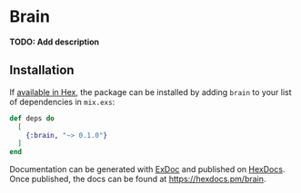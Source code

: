 # Brain

**TODO: Add description**

## Installation

If [available in Hex](https://hex.pm/docs/publish), the package can be installed
by adding `brain` to your list of dependencies in `mix.exs`:

```elixir
def deps do
  [
    {:brain, "~> 0.1.0"}
  ]
end
```

Documentation can be generated with [ExDoc](https://github.com/elixir-lang/ex_doc)
and published on [HexDocs](https://hexdocs.pm). Once published, the docs can
be found at <https://hexdocs.pm/brain>.

